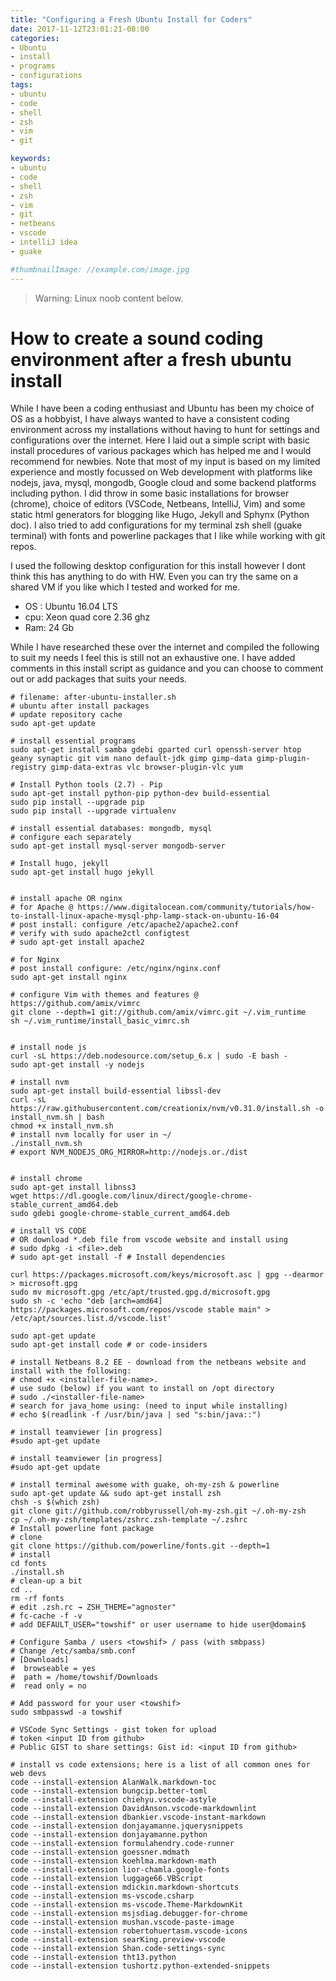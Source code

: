 ```yaml
---
title: "Configuring a Fresh Ubuntu Install for Coders"
date: 2017-11-12T23:01:21-08:00
categories:
- Ubuntu
- install
- programs
- configurations
tags:
- ubuntu
- code
- shell
- zsh
- vim
- git

keywords:
- ubuntu
- code
- shell
- zsh
- vim
- git
- netbeans
- vscode
- intelliJ idea 
- guake

#thumbnailImage: //example.com/image.jpg
---
```

>Warning: Linux noob content below.

# How to create a sound coding environment after a fresh ubuntu install

While I have been a coding enthusiast and Ubuntu has been my choice of OS as a hobbyist, I have always wanted to have a consistent coding environment across my installations without having to hunt for settings and configurations over the internet. Here I laid out a simple script with basic install procedures of various packages which has helped me and I would recommend for newbies. Note that most of my input is based on my limited experience and mostly focussed on Web development with platforms like nodejs, java, mysql, mongodb, Google cloud and some backend platforms including python. I did throw in some basic installations for browser (chrome), choice of editors (VSCode, Netbeans, IntelliJ, Vim) and some static html generators for blogging like Hugo, Jekyll and Sphynx (Python doc). I also tried to add configurations for my terminal zsh shell (guake terminal) with fonts and powerline packages that I like while working with git repos. 

I used the following desktop configuration for this install however I dont think this has anything to do with HW. Even you can try the same on a shared VM if you like which I tested and worked for me.

* OS : Ubuntu 16.04 LTS
* cpu: Xeon quad core 2.36 ghz
* Ram: 24 Gb

While I have researched these over the internet and compiled the following to suit my needs I feel this is still not an exhaustive one. I have added comments in this install script as guidance and you can choose to comment out or add packages that suits your needs.

```
# filename: after-ubuntu-installer.sh
# ubuntu after install packages
# update repository cache
sudo apt-get update

# install essential programs
sudo apt-get install samba gdebi gparted curl openssh-server htop geany synaptic git vim nano default-jdk gimp gimp-data gimp-plugin-registry gimp-data-extras vlc browser-plugin-vlc yum

# Install Python tools (2.7) - Pip
sudo apt-get install python-pip python-dev build-essential
sudo pip install --upgrade pip
sudo pip install --upgrade virtualenv

# install essential databases: mongodb, mysql
# configure each separately
sudo apt-get install mysql-server mongodb-server

# Install hugo, jekyll
sudo apt-get install hugo jekyll


# install apache OR nginx
# for Apache @ https://www.digitalocean.com/community/tutorials/how-to-install-linux-apache-mysql-php-lamp-stack-on-ubuntu-16-04
# post install: configure /etc/apache2/apache2.conf
# verify with sudo apache2ctl configtest
# sudo apt-get install apache2

# for Nginx
# post install configure: /etc/nginx/nginx.conf
sudo apt-get install nginx

# configure Vim with themes and features @ https://github.com/amix/vimrc
git clone --depth=1 git://github.com/amix/vimrc.git ~/.vim_runtime
sh ~/.vim_runtime/install_basic_vimrc.sh


# install node js
curl -sL https://deb.nodesource.com/setup_6.x | sudo -E bash -
sudo apt-get install -y nodejs

# install nvm 
sudo apt-get install build-essential libssl-dev
curl -sL  https://raw.githubusercontent.com/creationix/nvm/v0.31.0/install.sh -o install_nvm.sh | bash
chmod +x install_nvm.sh 
# install nvm locally for user in ~/
./install_nvm.sh
# export NVM_NODEJS_ORG_MIRROR=http://nodejs.or./dist


# install chrome
sudo apt-get install libnss3
wget https://dl.google.com/linux/direct/google-chrome-stable_current_amd64.deb
sudo gdebi google-chrome-stable_current_amd64.deb

# install VS CODE
# OR download *.deb file from vscode website and install using
# sudo dpkg -i <file>.deb
# sudo apt-get install -f # Install dependencies

curl https://packages.microsoft.com/keys/microsoft.asc | gpg --dearmor > microsoft.gpg
sudo mv microsoft.gpg /etc/apt/trusted.gpg.d/microsoft.gpg
sudo sh -c 'echo "deb [arch=amd64] https://packages.microsoft.com/repos/vscode stable main" > /etc/apt/sources.list.d/vscode.list'

sudo apt-get update
sudo apt-get install code # or code-insiders

# install Netbeans 8.2 EE - download from the netbeans website and install with the following:
# chmod +x <installer-file-name>.
# use sudo (below) if you want to install on /opt directory
# sudo ./<installer-file-name>
# search for java_home using: (need to input while installing)
# echo $(readlink -f /usr/bin/java | sed "s:bin/java::")

# install teamviewer [in progress]
#sudo apt-get update

# install teamviewer [in progress]
#sudo apt-get update

# install terminal awesome with guake, oh-my-zsh & powerline
sudo apt-get update && sudo apt-get install zsh
chsh -s $(which zsh)
git clone git://github.com/robbyrussell/oh-my-zsh.git ~/.oh-my-zsh
cp ~/.oh-my-zsh/templates/zshrc.zsh-template ~/.zshrc
# Install powerline font package
# clone
git clone https://github.com/powerline/fonts.git --depth=1
# install
cd fonts
./install.sh
# clean-up a bit
cd ..
rm -rf fonts
# edit .zsh.rc → ZSH_THEME="agnoster"
# fc-cache -f -v
# add DEFAULT_USER="towshif" or user username to hide user@domain$

# Configure Samba / users <towshif> / pass (with smbpass)
# Change /etc/samba/smb.conf 
# [Downloads]
#  browseable = yes
#  path = /home/towshif/Downloads
#  read only = no

# Add password for your user <towshif>
sudo smbpasswd -a towshif

# VSCode Sync Settings - gist token for upload
# token <input ID from github>
# Public GIST to share settings: Gist id: <input ID from github> 

# install vs code extensions; here is a list of all common ones for web devs
code --install-extension AlanWalk.markdown-toc
code --install-extension bungcip.better-toml
code --install-extension chiehyu.vscode-astyle
code --install-extension DavidAnson.vscode-markdownlint
code --install-extension dbankier.vscode-instant-markdown
code --install-extension donjayamanne.jquerysnippets
code --install-extension donjayamanne.python
code --install-extension formulahendry.code-runner
code --install-extension goessner.mdmath
code --install-extension koehlma.markdown-math
code --install-extension lior-chamla.google-fonts
code --install-extension luggage66.VBScript
code --install-extension mdickin.markdown-shortcuts
code --install-extension ms-vscode.csharp
code --install-extension ms-vscode.Theme-MarkdownKit
code --install-extension msjsdiag.debugger-for-chrome
code --install-extension mushan.vscode-paste-image
code --install-extension robertohuertasm.vscode-icons
code --install-extension searKing.preview-vscode
code --install-extension Shan.code-settings-sync
code --install-extension tht13.python
code --install-extension tushortz.python-extended-snippets
```
